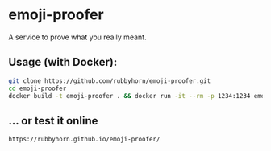# emoji-proofer
A service to prove what you really meant.

## Usage (with Docker):
```bash
git clone https://github.com/rubbyhorn/emoji-proofer.git
cd emoji-proofer
docker build -t emoji-proofer . && docker run -it --rm -p 1234:1234 emoji-proofer
```

## ... or test it online
```url
https://rubbyhorn.github.io/emoji-proofer/
```